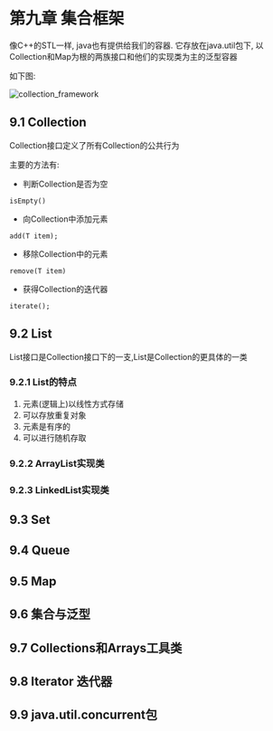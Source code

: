 

# 第九章 集合框架 

像C++的STL一样, java也有提供给我们的容器. 它存放在java.util包下, 以Collection和Map为根的两族接口和他们的实现类为主的泛型容器

如下图:

![collection_framework](https://s2.ax1x.com/2019/08/16/mZNHxJ.png)

## 9.1 Collection

Collection接口定义了所有Collection的公共行为

主要的方法有:
- 判断Collection是否为空
```
isEmpty()
```

- 向Collection中添加元素
```
add(T item);
```

- 移除Collection中的元素
```
remove(T item)
```

- 获得Collection的迭代器
```
iterate();
```

## 9.2 List

List接口是Collection接口下的一支,List是Collection的更具体的一类

### 9.2.1 List的特点

1. 元素(逻辑上)以线性方式存储
2. 可以存放重复对象
3. 元素是有序的
4. 可以进行随机存取

### 9.2.2 ArrayList实现类

### 9.2.3 LinkedList实现类

## 9.3 Set

## 9.4 Queue

## 9.5 Map

## 9.6 集合与泛型

## 9.7 Collections和Arrays工具类


## 9.8 Iterator 迭代器

## 9.9 java.util.concurrent包